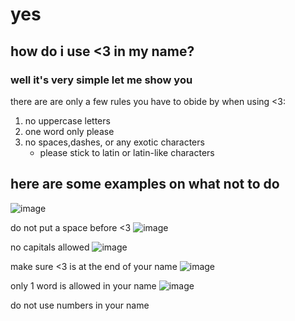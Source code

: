 # yes
## how do i use <3 in my name?
### well it's very simple let me show you
there are are only a few rules you have to obide by when using <3:
1. no uppercase letters
2. one word only please
3. no spaces,dashes, or any exotic characters
    - please stick to latin or latin-like characters
 
## here are some examples on what not to do
![image](https://user-images.githubusercontent.com/68492220/161467316-ef9df1e5-9ef4-4390-82bf-bcb3d61b43e9.png)

do not put a space before <3
![image](https://user-images.githubusercontent.com/68492220/161467347-6bf299a5-90d7-4b67-9f80-65ae0d6699b2.png)

no capitals allowed 
![image](https://user-images.githubusercontent.com/68492220/161467369-ec2e4fd6-8d58-4815-a993-4c6ebd51e915.png)

make sure <3 is at the end of your name
![image](https://user-images.githubusercontent.com/68492220/161467398-2e99bcd2-eb3b-4e57-a81d-b16cd6e54cb7.png)

only 1 word is allowed in your name
![image](https://user-images.githubusercontent.com/68492220/161467418-59156bcb-4dde-424d-b574-4c4aff42d69a.png)

do not use numbers in your name
